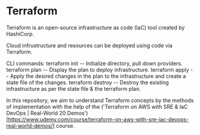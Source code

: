 # Terraform

Terraform is an open-source infrastructure as code (IaC) tool created by HashiCorp.

Cloud infrustructure and resources can be deployed using code via Terraform.

CLI commands:
terraform init -- Initialize directory, pull down providers.
terraform plan -- Display the plan to deploy infrastructure.
terraform apply -- Apply the desired changes in the plan to the infrastructure and create a state file of the changes.
terraform destroy -- Destroy the existing infrastructure as per the state file & the terraform plan.

In this repository, we aim to understand Terraform concepts by the methods of implementation with the help of the ('Terraform on AWS with SRE & IaC DevOps | Real-World 20 Demos')[https://www.udemy.com/course/terraform-on-aws-with-sre-iac-devops-real-world-demos/] course.
